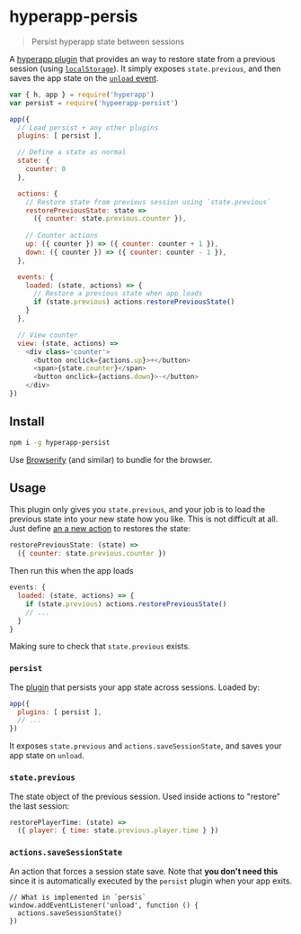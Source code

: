 
# hyperapp-persis

> Persist hyperapp state between sessions 

A [hyperapp plugin](https://github.com/hyperapp/hyperapp) that provides an way to restore state from a previous session (using [`localStorage`](https://developer.mozilla.org/en-US/docs/Web/API/Window/localStorage)).  It simply exposes `state.previous`, and then saves the app state on the [`unload` event](https://developer.mozilla.org/en-US/docs/Web/Events/unload).

```js
var { h, app } = require('hyperapp')
var persist = require('hypeerapp-persist')

app({
  // Load persist + any other plugins
  plugins: [ persist ],

  // Define a state as normal
  state: {
    counter: 0
  },

  actions: {
    // Restore state from previous session using `state.previous`
    restorePreviousState: state => 
      ({ counter: state.previous.counter }),
  
    // Counter actions
    up: ({ counter }) => ({ counter: counter + 1 }),
    down: ({ counter }) => ({ counter: counter - 1 }),
  },

  events: {
    loaded: (state, actions) => {
      // Restore a previous state when app loads
      if (state.previous) actions.restorePreviousState()
    }
  },

  // View counter
  view: (state, actions) =>
    <div class='counter'>
      <button onclick={actions.up}>+</button>
      <span>{state.counter}</span>
      <button onclick={actions.down}>-</button>
    </div>
})
```

## Install

```sh
npm i -g hyperapp-persist
```

Use [Browserify](http://npmjs.com/browserify) (and similar) to bundle for the browser.

## Usage

This plugin only gives you `state.previous`, and your job is to load the previous state into your new state how you like.  This is not difficult at all.  Just define [an a new action](https://github.com/hyperapp/hyperapp/blob/master/docs/core.md#actions) to restores the state:

```js
restorePreviousState: (state) =>
  ({ counter: state.previous.counter })
```

Then run this when the app loads

```js
events: {
  loaded: (state, actions) => {
    if (state.previous) actions.restorePreviousState()
    // ...
  }
}
```

Making sure to check that `state.previous` exists.

### `persist`

The [plugin](https://github.com/hyperapp/hyperapp/blob/master/docs/core.md#plugins) that persists your app state across sessions.  Loaded by:

```js
app({
  plugins: [ persist ],
  // ...
})
```

It exposes `state.previous` and `actions.saveSessionState`, and saves your app state on `unload`.

### `state.previous`

The state object of the previous session.  Used inside actions to "restore" the last session:

```js
restorePlayerTime: (state) =>
  ({ player: { time: state.previous.player.time } })
```

### `actions.saveSessionState`

An action that forces a session state save.  Note that **you don't need this** since it is automatically executed by the `persist` plugin when your app exits.

```
// What is implemented in `persis`
window.addEventListener('unload', function () {
  actions.saveSessionState()
})
```

